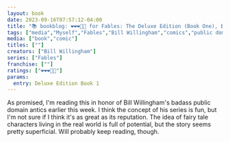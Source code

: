```yaml
---
layout: book
date: 2023-09-16T07:57:12-04:00
title: "📚 bookblog: ❤️❤️❤️🖤🖤 for Fables: The Deluxe Edition (Book One), by Bill Willingham"
tags: ["media","Myself","Fables","Bill Willingham","comics","public domain"]
media: ["book","comic"]
titles: [""]
creators: ["Bill Willingham"]
series: ["Fables"]
franchise: [""]
ratings: ["❤️❤️❤️🖤🖤"]
params:
  entry: Deluxe Edition Book 1
---
```

As promised, I'm reading this in honor of Bill Willingham's badass public domain antics earlier this week. I think the concept of his series is fun, but I'm not sure if I think it's as great as its reputation. The idea of fairy tale characters living in the real world is full of potential, but the story seems pretty superficial. Will probably keep reading, though.
